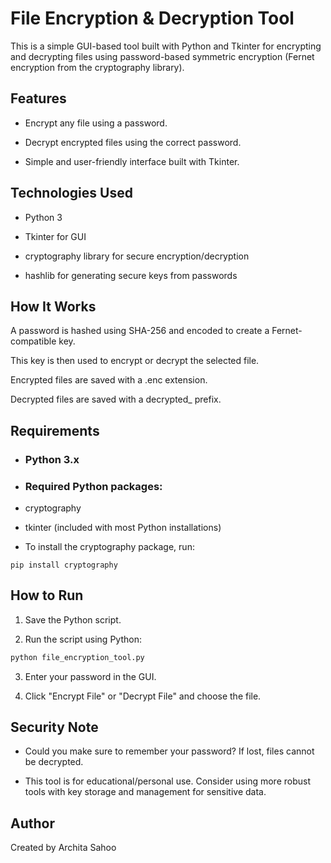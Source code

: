 # File Encryption & Decryption Tool

This is a simple GUI-based tool built with Python and Tkinter for encrypting and decrypting files using password-based symmetric encryption (Fernet encryption from the cryptography library).

## Features

- Encrypt any file using a password.

- Decrypt encrypted files using the correct password.

- Simple and user-friendly interface built with Tkinter.


## Technologies Used

- Python 3

- Tkinter for GUI

- cryptography library for secure encryption/decryption

- hashlib for generating secure keys from passwords


## How It Works

A password is hashed using SHA-256 and encoded to create a Fernet-compatible key.

This key is then used to encrypt or decrypt the selected file.

Encrypted files are saved with a .enc extension.

Decrypted files are saved with a decrypted_ prefix.


## Requirements

- ### Python 3.x

- ### Required Python packages:

- cryptography

- tkinter (included with most Python installations)

-  To install the cryptography package, run:

```
pip install cryptography
```

## How to Run

1. Save the Python script.


2. Run the script using Python:
```bash
python file_encryption_tool.py
```


3. Enter your password in the GUI.


4. Click "Encrypt File" or "Decrypt File" and choose the file.



## Security Note

- Could you make sure to remember your password? If lost, files cannot be decrypted.

- This tool is for educational/personal use. Consider using more robust tools with key storage and management for sensitive data.



## Author

Created by Archita Sahoo
